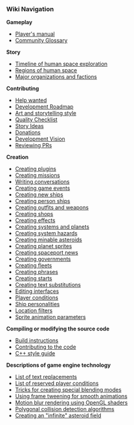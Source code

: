 ### Wiki Navigation
**Gameplay**

* [Player's manual](PlayersManual)
* [Community Glossary](Glossary)

**Story**

* [Timeline of human space exploration](HistoricalTimeline)
* [Regions of human space](HumanSpace)
* [Major organizations and factions](MajorOrganizations)

**Contributing**

* [Help wanted](HelpWanted)
* [Development Roadmap](DevelopmentRoadmap)
* [Art and storytelling style](StyleGoals)
* [Quality Checklist](QualityChecklist)
* [Story Ideas](StoryIdeas)
* [Donations](Donations)
* [Development Vision](https://github.com/endless-sky/endless-sky/wiki/Endless-Sky's-Vision)
* [Reviewing PRs](ReviewingPRs)

**Creation**

* [Creating plugins](CreatingPlugins)
* [Creating missions](CreatingMissions)
* [Writing conversations](WritingConversations)
* [Creating game events](CreatingEvents)
* [Creating new ships](CreatingShips)
* [Creating person ships](CreatingPersons)
* [Creating outfits and weapons](CreatingOutfits)
* [Creating shops](Creating-Shops)
* [Creating effects](CreatingEffects)
* [Creating systems and planets](MapData)
* [Creating system hazards](CreatingHazards)
* [Creating minable asteroids](CreatingMinables)
* [Creating planet sprites](PlanetSprites)
* [Creating spaceport news](CreatingNews)
* [Creating governments](CreatingGovernments)
* [Creating fleets](CreatingFleets)
* [Creating phrases](CreatingPhrases)
* [Creating starts](Creating-Starts)
* [Creating text substitutions](CreatingSubstitutions)
* [Editing interfaces](CreatingInterfaces)
* [Player conditions](Player-Conditions)
* [Ship personalities](ShipPersonalities)
* [Location filters](LocationFilters)
* [Sprite animation parameters](SpriteData)

**Compiling or modifying the source code**

* [Build instructions](https://github.com/endless-sky/endless-sky/blob/master/docs/readme-developer.md)
* [Contributing to the code](ContributingCode)
* [C++ style guide](C++-Style-Guide)

**Descriptions of game engine technology**

* [List of text replacements](CreatingMissions#text-replacements)
* [List of reserved player conditions](Player-Conditions#reserved-conditions-autoconditions)
* [Tricks for creating special blending modes](BlendingModes)
* [Using frame tweening for smooth animations](AnimationTweening)
* [Motion blur rendering using OpenGL shaders](MotionBlur)
* [Polygonal collision detection algorithms](CollisionDetection)
* [Creating an "infinite" asteroid field](TiledAsteroids)
